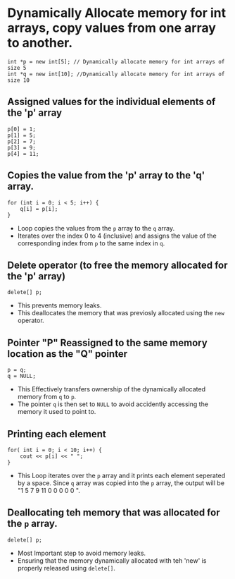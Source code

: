 # Dynamically Allocate memory for int arrays, copy values from one array to another.

```
int *p = new int[5]; // Dynamically allocate memory for int arrays of size 5
int *q = new int[10]; //Dynamically allocate memory for int arrays of size 10
```
## Assigned values for the individual elements of the 'p' array

```
p[0] = 1;
p[1] = 5;
p[2] = 7;
p[3] = 9;
p[4] = 11;
```

## Copies the value from the 'p' array to the 'q' array.

```
for (int i = 0; i < 5; i++) {
    q[i] = p[i];
}
```
 - Loop copies the values from the `p` array to the `q` array. 
 - Iterates over the index 0 to 4 (inclusive) and assigns the value of the corresponding index from `p` to the same index in `q`.

 ## Delete operator (to free the memory allocated for the 'p' array)

 ```
 delete[] p;
 ```
- This prevents memory leaks.
- This deallocates the memory that was previosly allocated using the `new` operator.

## Pointer "P" Reassigned to the same memory location as the "Q" pointer 
```
p = q;
q = NULL;
```
- This Effectively transfers ownership of the dynamically allocated memory from `q` to `p`.
- The pointer `q` is then set to `NULL` to avoid accidently accessing the memory it used to point to.

## Printing each element

```
for( int i = 0; i < 10; i++) {
    cout << p[i] << " ";
}
```
- This Loop iterates over the `p` array and it prints each element seperated by a space. Since `q` array was copied into the `p` array, the output will be "1 5 7 9 11 0 0 0 0 0 ".

## Deallocating teh memory that was allocated for the `p` array.

```
delete[] p;
```

- Most Important step to avoid memory leaks.
- Ensuring that the memory dynamically allocated with teh 'new' is properly released using `delete[]`.